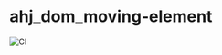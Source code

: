 # ahj_dom_moving-element

![CI](https://github.com/alexeyerpd/ahj_dom_moving-element/actions/workflows/web.yml/badge.svg)
